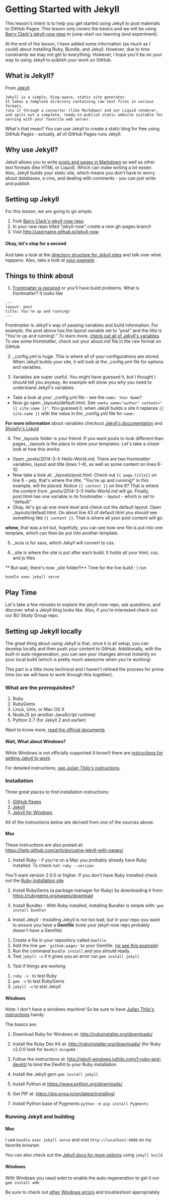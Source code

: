 # Getting Started with Jekyll 

This lesson's intent is to help you get started using Jekyll to post materials to GitHub Pages. This lesson only covers the basics and we will be using [Barry Clark's jekyll-now repo](https://github.com/barryclark/jekyll-now) to jump-start our learning (and experiment). 

At the end of the lesson, I have added some information (as much as I could) about installing Ruby, Bundle, and Jekyll. However, due to time constraints we may not get to everything. However, I hope you'll be on your way to using Jekyll to publish your work on GitHub. 

## What is Jekyll? 

From [Jekyll](http://jekyllrb.com/docs/home/): 

```
Jekyll is a simple, blog-aware, static site generator. 
It takes a template directory containing raw text files in various formats, 
runs it through a converter (like Markdown) and our Liquid renderer, 
and spits out a complete, ready-to-publish static website suitable for 
serving with your favorite web server. 
```

What's that mean? You can use Jekyll to create a static blog for free using GitHub Pages - actually, all of GitHub Pages runs Jekyll. 

## Why use Jekyll? 

Jekyll allows you to write [posts and pages in Markdown](https://github.com/bulib/studyGroup/blob/gh-pages/_posts/2015-09-15-Introductory-Hacky-Hour.markdown) as well as other text formats (like HTML or Liquid). Which can make writing a lot easier. Also, Jekyll builds your static site, which means you don't have to worry about databases, a cms, and dealing with comments - you can just write and publish.

## Setting up Jekyll 

For this lesson, we are going to go simple. 

 1. Fork [Barry Clark's jekyll-now repo](https://github.com/barryclark/jekyll-now)
 2. In your new repo titled "jekyll-now" create a new gh-pages branch
 3. Visit http://username.github.io/jekyll-now 

#### Okay, let's stop for a second

And take a look at the [directory structure for Jekyll sites](http://jekyllrb.com/docs/structure/) and talk over what happens. 
Also, take a look at [your example](http://tomhohenstein.com/jekyll-now)
. 

## Things to think about

1) [Frontmatter is required](https://help.github.com/articles/using-jekyll-with-pages/#frontmatter-is-required) or you'll have build problems. What is frontmatter? It looks like 

```
---
layout: post
title: You're up and running!
---
```
Frontmatter is Jekyll's way of passing variables and build information. For example, the post above has the layout variable set to "post" and the title is "You're up and running!." To learn more, [check out all of Jekyll's variables](http://jekyllrb.com/docs/variables/). To see some frontmatter, check out your about.md file in the raw format on GitHub. 

2) _config.yml is huge. This is where all of your configurations are stored. When Jekyll builds your site, it will look at the _config.yml file for options and variables.

3) Variables are super useful. You might have guessed it, but I thought I should tell you anyway. An example will show you why you need to understand Jekyll's variables. 
 
 - Take a look at your _config.yml file - see the ``` name: Your Name ```? 
 - Now go open _layouts/default.html. See ``` <meta name="author" content="{{ site.name }}" ```. You guessed it, when Jekyll builds a site it replaces ``` {{ site.name }} ``` with the value in the _config.yml file for ```name: ```
 
**For more information** about variables checkout [Jekyll's documentation](http://jekyllrb.com/docs/variables/) and [Shopify's Liquid](https://github.com/Shopify/liquid/wiki)

4) The _layouts folder is your friend. If you want posts to look different than pages, _layouts is the place to store your templates. Let's take a closer look at how this works: 
 - Open _posts/2014-3-3-Hello-World.md. There are two frontmatter variables, layout and title (lines 1-4), as well as some content on lines 6-10. 
 - Now take a look at: _layouts/post.html. Check out ```{{ page.title}}``` on line 6 - yep, that's where the title, "You're up and running!" in this example, will be placed.  Notice ``` {{ content }} ``` on line 9? That is where the content from _posts/2014-3-3-Hello-World.md will go. Finally, post.html has one variable in its frontmatter - layout - which is set to "default" 
 - Okay, let's go up one more level and check out the default layout. Open _layouts/default.html. On about line 43 of default.html you should see something like ``` {{ content }} ```. That is where all your post content will go. 

**whew,** that was a lot but, hopefully, you can see how one file is put into one template, which can then be put into another template.

5) _scss is for sass, which Jekyll will convert to css. 

6) _site is where the site is put after each build. It holds all your html, css, and js files 

** But wait, there's now _site folder!!** Time for the live build : ) run 

```bundle exec jekyll serve```

## Play Time 

Let's take a few minutes to explore the jekyll-now repo, ask questions, and discover what a Jekyll blog looks like. Also, if you're interested check out our BU Study Group repo. 

## Setting up Jekyll locally 

The great thing about using Jekyll is that, once it is all setup, you can develop locally and then push your content to GitHub. Additionally, with the built-in auto-regeneration, you can see your changes almost instantly on your local build (which is pretty much awesome when you're working) 

This part is a little more technical and I haven't refined the process for prime time (so we will have to work through this together). 

### What are the prerequisites? 

 1. Ruby
 2. RubyGems
 3. Linux, Unix, or Mac OS X
 4. NodeJS (or another JavaScript runtime) 
 5. Python 2.7 (for Jekyll 2 and earlier) 

Want to know more, [read the official documents](http://jekyllrb.com/docs/installation/)

#### Wait, What about Windows? 

While Windows is not officially supported (I know!) there are [instructions for getting Jekyll to work](http://jekyllrb.com/docs/windows/#installation). 

For detailed instructions, [see Julian Thilo's instructions](http://jekyll-windows.juthilo.com/). 

### Installation 

Three great places to find installation instructions: 
 1. [GitHub Pages](https://help.github.com/articles/using-jekyll-with-pages/)
 2. [Jekyll](http://jekyllrb.com/docs/installation/)
 3. [Jekyll for Windows](http://jekyll-windows.juthilo.com/) 

All of the instructions below are derived from one of the sources above. 

#### Mac 

These instructions are also posted at: https://help.github.com/articles/using-jekyll-with-pages/

1) Install Ruby - if you're on a Mac you probably already have Ruby installed. To check run: ```ruby --version ```

You'll want version 2.0.0 or higher. If you don't have Ruby installed check out the [Ruby installation site](https://www.ruby-lang.org/en/documentation/installation/)

2) Install RubyGems (a package manager for Ruby) by downloading it from: https://rubygems.org/pages/download

3) Install Bundler - With Ruby installed, installing Bundler is simple with: ``` gem install bundler ```

4) Install Jekyll - Installing Jekyll is not too bad, but in your repo you want to ensure you have a **Gemfile** (note your jekyll-now repo probably doesn't have a Gemfile) 

 1. Create a file in your repository called ```Gemfile``` 
 2. Add the line ``` gem 'github-pages' ``` to your Gemfile. ([or see this example](https://github.com/bulib/studyGroup/blob/gh-pages/Gemfile))
 3. Run the command ``` bundle install ``` and you should ready. 
 5. Test ```jekyll -v``` if it gives you an error run ```gem install jekyll``` 

5) Test if things are working 

 1. ```ruby -v ``` to test Ruby 
 2. ```gem -v``` to test RubyGems
 3. ```jekyll -v``` to test Jekyll 

#### Windows 

 *Note:* I don't have a windows machine! So be sure to have [Julian Thilo's instructions](http://jekyll-windows.juthilo.com/) handy.
 
 The basics are: 
 
 1) Download Ruby for Windows at: http://rubyinstaller.org/downloads/

 2) Install the Ruby Dev Kit at: http://rubyinstaller.org/downloads/ (for Ruby v2.0.0 look for ``` DevKit-mingw64 ```

 3) Follow the instructions at: http://jekyll-windows.juthilo.com/1-ruby-and-devkit/ to bind the DevKit to your Ruby installation

 4) Install the Jekyll gem ``` gem install jekyll ```
 
 5) Install Python at https://www.python.org/downloads/
 
 6) Get PIP at: https://pip.pypa.io/en/latest/installing/
 
 7) Install Python base of Pygments ``` python -m pip install Pygments ```
 
### Running Jekyll and building 

#### Mac 

I use ```bundle exec jekyll serve``` and visit ``` http://localhost:4000 ``` on my favorite browser. 

You can also check out the [Jekyll docs for more options](http://jekyllrb.com/docs/usage/) using ```jekyll build```

#### Windows 

With Windows you need wdm to enable the auto-regeneration to get it run ```gem install wdm```

Be sure to check out [other Windows errors](http://jekyll-windows.juthilo.com/5-running-jekyll/) and troubleshoot appropriately
